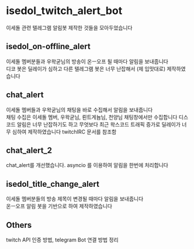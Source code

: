 # isedol_twitch_alert_bot
이세돌 관련 텔레그램 알림봇 제작한 것들을 모아두었습니다  

## isedol_on-offline_alert
이세돌 멤버분들과 우왁굳님의 방송이 온ㅡ오프 될 때마다 알림을 보내줍니다  
디코 봇은 딜레이가 심하고 다른 텔레그램 봇은 너무 난잡해서 (제 입맛대로) 제작하였습니다  

## chat_alert
이세돌 멤버들과 우왁굳님의 채팅을 바로 수집해서 알림을 보내줍니다  
채팅 수집은 이세돌 멤버, 우왁굳님, 뢴트게늄님, 천양님 채팅창에서만 수집합니다
디스코드 알림은 너무 난잡하기도 하고 무엇보다 최근 왁스코드 트래픽 증가로 딜레이가 너무 심하여 제작하였습니다
twitchIRC 문서를 참조함  

## chat_alert_2
chat_alert를 개선했습니다. asyncio 를 이용하여 알림을 한번에 처리합니다  

## isedol_title_change_alert
이세돌 멤버분들의 방송 제목이 변경될 때마다 알림을 보내줍니다  
온ㅡ오프 알림 봇을 기반으로 하여 제작하였습니다  

## Others
twitch API 인증 방법, telegram Bot 연결 방법 정리  
